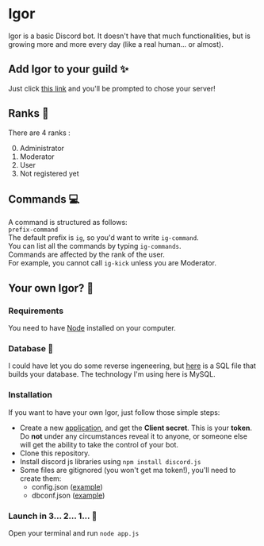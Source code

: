 # Igor

Igor is a basic Discord bot. It doesn't have that much functionalities, but is growing more and more every day (like a real human... or almost).

## Add Igor to your guild :sparkles:

Just click [this link](https://discordapp.com/oauth2/authorize?client_id=484450144679362590&scope=bot) and you'll be prompted to chose your server!

## Ranks :tophat:

There are 4 ranks :

0. Administrator
1. Moderator
2. User
3. Not registered yet

## Commands :computer:

A command is structured as follows:  
`prefix-command`  
The default prefix is `ig`, so you'd want to write `ig-command`.  
You can list all the commands by typing `ig-commands`.  
Commands are affected by the rank of the user.  
For example, you cannot call `ig-kick` unless you are Moderator.

## Your own Igor? :baby:

### Requirements

You need to have [Node](https://nodejs.org/en/download/) installed on your computer.

### Database :file_folder:

I could have let you do some reverse ingeneering, but [here](https://gist.github.com/ChriisX/37da7db70152004ce70a9d45d35675bd) is a SQL file that builds your database.
The technology I'm using here is MySQL.

### Installation

If you want to have your own Igor, just follow those simple steps:
- Create a new [application](https://discordapp.com/developers/applications/), and get the **Client secret**. This is your **token**. Do **not** under any circumstances reveal it to anyone, or someone else will get the ability to take the control of your bot.
- Clone this repository.
- Install discord js libraries using `npm install discord.js`
- Some files are gitignored (you won't get ma token!), you'll need to create them:
    - config.json ([example](https://gist.github.com/ChriisX/80fac711c553fa71cad3a3da737c04dd))
    - dbconf.json ([example](https://gist.github.com/ChriisX/5156594d43b4160ea705c031bea96b22))

### Launch in 3... 2... 1... :rocket:

Open your terminal and run `node app.js`
